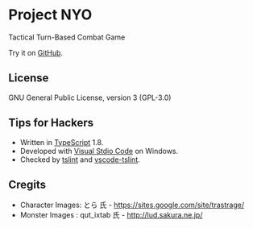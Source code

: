 # Project NYO
Tactical Turn-Based Combat Game

Try it on [GitHub](http://itgacky.github.io/nyo/).

## License
GNU General Public License, version 3 (GPL-3.0)

## Tips for Hackers
- Written in [TypeScript](http://www.typescriptlang.org/) 1.8.
- Developed with [Visual Stdio Code](https://code.visualstudio.com/) on Windows.
- Checked by [tslint](https://www.npmjs.com/package/tslint) and [vscode-tslint](https://github.com/Microsoft/vscode-tslint/tree/master/tslint).

## Cregits
- Character Images: とら 氏 - https://sites.google.com/site/trastrage/
- Monster Images : qut_ixtab 氏 - http://lud.sakura.ne.jp/
